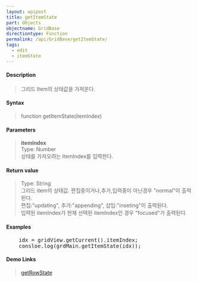 ```yaml
---
layout: apipost
title: getItemState
part: Objects
objectname: GridBase
directiontype: Function
permalink: /api/GridBase/getItemState/
tags:
  - edit
  - itemState
---
```



#### Description

> 그리드 Item의 상태값을 가져온다.  

#### Syntax

> function getItemState(itemIndex)  

#### Parameters

> **itemIndex**  
> Type: Number  
> 상태를 가져오려는 itemIndex를 입력한다.  

#### Return value

> Type: String  
> 그리드 item의 상태값. 편집중이거나,추가,입력중이 아닌경우 "normal"이 출력된다.  
> 편집:"updating", 추가:"appending", 삽입:"inseting"이 출력된다.  
> 입력된 itemIndex가 현재 선택된 itemIndex인 경우 "focused"가 출력된다.

#### Examples 

<pre class="prettyprint">
    idx = gridView.getCurrent().itemIndex;
    consloe.log(grdMain.getItemState(idx));
</pre>

#### Demo Links
> [getRowState](/api/dataProvider/getRowState)